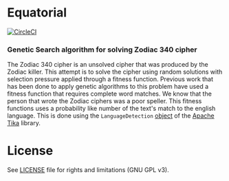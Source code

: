 # Equatorial

[![CircleCI](https://circleci.com/gh/scottypate/equatorial/tree/master.svg?style=flat-square&label=CircleCI)](https://circleci.com/gh/scottypate/equatorial/tree/master)

### Genetic Search algorithm for solving Zodiac 340 cipher

The Zodiac 340 cipher is an unsolved cipher that was produced by the Zodiac killer. This attempt is to solve the cipher using random solutions with selection pressure applied through a fitness function. Previous work that has been done to apply genetic algorithms to this problem have used a fitness function that requires complete word matches. We know that the person that wrote the Zodiac ciphers was a poor speller. This fitness functions uses a probability like number of the text's match to the english language. This is done using the `LanguageDetection` [object](https://tika.apache.org/1.20/api/org/apache/tika/language/detect/LanguageDetector.html) of the [Apache Tika](https://tika.apache.org/) library. 

# License

See [LICENSE](LICENSE.md) file for rights and limitations (GNU GPL v3).